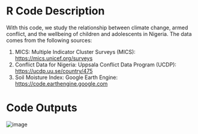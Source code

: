 # R Code Description
With this code, we study the relationship between climate change, armed conflict, and the wellbeing of children and adolescents in Nigeria. The data comes from the following sources:
1) MICS: Multiple Indicator Cluster Surveys (MICS): https://mics.unicef.org/surveys
2) Conflict Data for Nigeria: Uppsala Conflict Data Program (UCDP): https://ucdp.uu.se/country/475
3) Soil Moisture Index: Google Earth Engine: https://code.earthengine.google.com

# Code Outputs
![image](https://github.com/user-attachments/assets/d1488c65-ac04-4540-ad89-f6d1e9e0695d)
